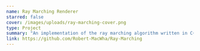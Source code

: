 ```yaml
---
name: Ray Marching Renderer
starred: false
cover: /images/uploads/ray-marching-cover.png
type: Project
summary: "An implementation of the ray marching algorithm written in C++ and OpenGl. "
link: https://github.com/Robert-MacWha/Ray-Marching
---
```

